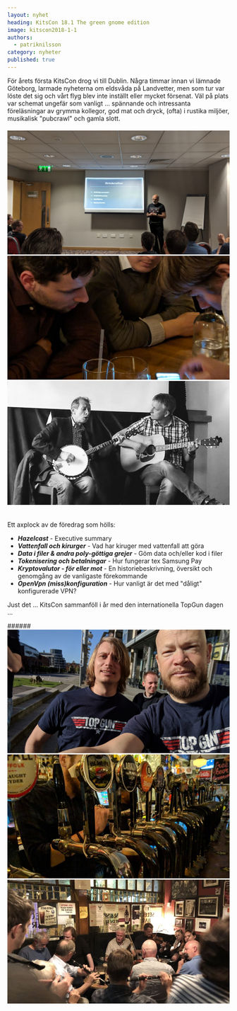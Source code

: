 ```yaml
---
layout: nyhet
heading: KitsCon 18.1 The green gnome edition
image: kitscon2018-1-1
authors:
  - patriknilsson
category: nyheter
published: true
---
```


För årets första KitsCon drog vi till Dublin. Några timmar innan vi lämnade Göteborg, larmade nyheterna om eldsvåda på Landvetter, men som tur var löste det sig och vårt flyg blev inte inställt eller mycket försenat. Väl på plats var schemat ungefär som vanligt ... spännande och intressanta föreläsningar av grymma kollegor, god mat och dryck, (ofta) i rustika miljöer, musikalisk "pubcrawl" och gamla slott.


###### ![](/images/nyheter/kitscon2018-1-2.jpg)![](/images/nyheter/kitscon2018-1-4-small@2x.jpg)![](/images/nyheter/kitscon2018-1-6-small@2x.jpg)


Ett axplock av de föredrag som hölls:

* ***Hazelcast*** - Executive summary
* ***Vattenfall och kirurger*** - Vad har kiruger med vattenfall att göra
* ***Data i filer & andra poly-göttiga grejer*** - Göm data och/eller kod i filer
* ***Tokenisering och betalningar*** - Hur fungerar tex Samsung Pay
* ***Kryptovalutor - för eller mot*** - En historiebeskrivning, översikt och genomgång av de vanligaste förekommande
* ***OpenVpn (miss)konfiguration*** - Hur vanligt är det med "dåligt" konfigurerade VPN?

Just det ... KitsCon sammanföll i år med den internationella TopGun dagen ...

######![](/images/nyheter/kitscon2018-1-5.jpg )![](/images/nyheter/kitscon2018-1-3-small@2x.jpg )![](/images/nyheter/kitscon2018-1-7-small@2x.jpg )